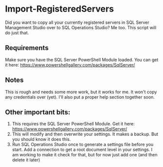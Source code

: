 # Import-RegisteredServers

Did you want to copy all your currently registered servers in SQL Server Management Studio over to SQL Operations Studio? Me too. This script will do just that.

## Requirements

Make sure you have the SQL Server PowerShell Module loaded. You can get it here: https://www.powershellgallery.com/packages/SqlServer/

## Notes

This is rough and needs some more work, but it works for me. It won't copy any credentials over (yet). I'll also put a proper help section together soon.

## Other important bits:

1. This requires the SQL Server PowerShell Module. Get it here: https://www.powershellgallery.com/packages/SqlServer/
2. This will modify and then overwrite your settings. It makes a backup. But you should know it does this.
3. Run SQL Operations Studio once to generate a settings file before you start. Add a connection to get a root document level in your settings. I am working to make it check for that, but for now just add one (and then delete it later)
